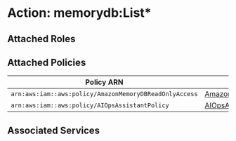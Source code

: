 # Action: memorydb:List*

## Attached Roles

## Attached Policies

| Policy ARN | Policy Name |
|------------|-------------|
| `arn:aws:iam::aws:policy/AmazonMemoryDBReadOnlyAccess` | [AmazonMemoryDBReadOnlyAccess](../policies.md#amazonmemorydbreadonlyaccess) |
| `arn:aws:iam::aws:policy/AIOpsAssistantPolicy` | [AIOpsAssistantPolicy](../policies.md#aiopsassistantpolicy) |

## Associated Services

